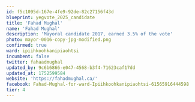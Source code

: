 ```yaml
---
id: f5c1095d-167e-4fe9-92de-82c27156f43d
blueprint: yegvote_2025_candidate
title: 'Fahad Mughal'
name: 'Fahad Mughal'
description: 'Mayoral candidate 2017, earned 3.5% of the vote'
photo: mayor-0016-copy-jpg-modified.png
confirmed: true
ward: ipiihkoohkanipiaohtsi
incumbent: false
twitter: fahaadmughal
updated_by: 9c6b6866-e047-4568-b3f4-71623caf17dd
updated_at: 1752599584
website: 'https://fahadmughal.ca/'
facebook: Fahad-Mughal-for-ward-Ipiihkoohkanipiaohtsi-61565916444598
tier: 4
---
```

